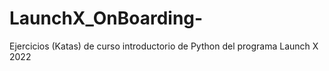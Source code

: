 # LaunchX_OnBoarding-
 Ejercicios (Katas) de curso introductorio de Python del programa Launch X 2022
